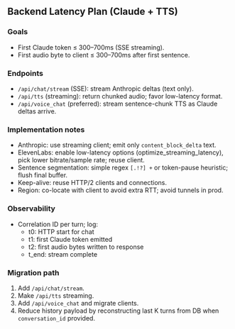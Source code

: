 ## Backend Latency Plan (Claude + TTS)

### Goals
- First Claude token ≤ 300–700ms (SSE streaming).
- First audio byte to client ≤ 300–700ms after first sentence.

### Endpoints
- `/api/chat/stream` (SSE): stream Anthropic deltas (text only).
- `/api/tts` (streaming): return chunked audio; favor low-latency format.
- `/api/voice_chat` (preferred): stream sentence-chunk TTS as Claude deltas arrive.

### Implementation notes
- Anthropic: use streaming client; emit only `content_block_delta` text.
- ElevenLabs: enable low-latency options (optimize_streaming_latency), pick lower bitrate/sample rate; reuse client.
- Sentence segmentation: simple regex `[.!?] +` or token-pause heuristic; flush final buffer.
- Keep-alive: reuse HTTP/2 clients and connections.
- Region: co-locate with client to avoid extra RTT; avoid tunnels in prod.

### Observability
- Correlation ID per turn; log:
  - t0: HTTP start for chat
  - t1: first Claude token emitted
  - t2: first audio bytes written to response
  - t_end: stream complete

### Migration path
1) Add `/api/chat/stream`.
2) Make `/api/tts` streaming.
3) Add `/api/voice_chat` and migrate clients.
4) Reduce history payload by reconstructing last K turns from DB when `conversation_id` provided.




